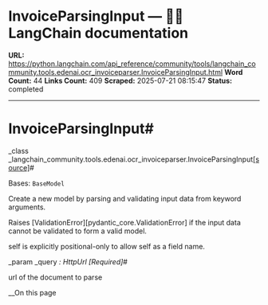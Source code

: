 # InvoiceParsingInput — 🦜🔗 LangChain  documentation

**URL:** https://python.langchain.com/api_reference/community/tools/langchain_community.tools.edenai.ocr_invoiceparser.InvoiceParsingInput.html
**Word Count:** 44
**Links Count:** 409
**Scraped:** 2025-07-21 08:15:47
**Status:** completed

---

# InvoiceParsingInput\#

_class _langchain\_community.tools.edenai.ocr\_invoiceparser.InvoiceParsingInput[\[source\]](https://python.langchain.com/api_reference/_modules/langchain_community/tools/edenai/ocr_invoiceparser.html#InvoiceParsingInput)\#     

Bases: `BaseModel`

Create a new model by parsing and validating input data from keyword arguments.

Raises \[ValidationError\]\[pydantic\_core.ValidationError\] if the input data cannot be validated to form a valid model.

self is explicitly positional-only to allow self as a field name.

_param _query _: HttpUrl_ _\[Required\]_\#     

url of the document to parse

__On this page